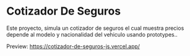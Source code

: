 # Cotizador De Seguros

Este proyecto, simula un cotizador de seguros el cual muestra precios depende al modelo y nacionalidad del vehiculo usando prototypes..

Preview: https://cotizador-de-seguros-js.vercel.app/
